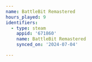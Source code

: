 ```yaml
---
name: BattleBit Remastered
hours_played: 9
identifiers:
  - type: steam
    appid: '671860'
    name: BattleBit Remastered
    synced_on: '2024-07-04'

---
```

